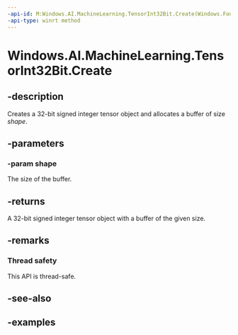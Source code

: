 ```yaml
---
-api-id: M:Windows.AI.MachineLearning.TensorInt32Bit.Create(Windows.Foundation.Collections.IIterable{System.Int64})
-api-type: winrt method
---
```


<!-- Method syntax.
public TensorInt32Bit TensorInt32Bit.Create(IIterable<Int64> shape)
-->

# Windows.AI.MachineLearning.TensorInt32Bit.Create

## -description
Creates a 32-bit signed integer tensor object and allocates a buffer of size *shape*.

## -parameters
### -param shape
The size of the buffer.

## -returns
A 32-bit signed integer tensor object with a buffer of the given size.

## -remarks

### Thread safety
This API is thread-safe.

## -see-also

## -examples
